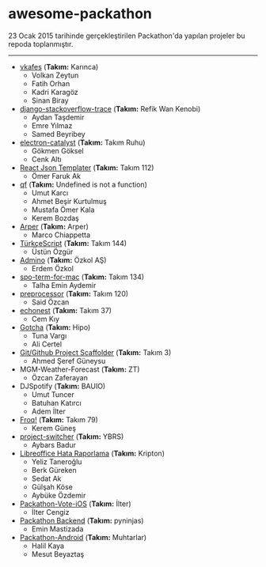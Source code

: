 awesome-packathon
===================

23 Ocak 2015 tarihinde gerçekleştirilen Packathon'da yapılan projeler bu repoda toplanmıştır.

----------

- [vkafes](https://github.com/fatihorhan/vkafes) (**Takım:** Karınca)
	- Volkan Zeytun
	- Fatih Orhan
	- Kadri Karagöz
	- Sinan Biray
- [django-stackoverflow-trace](https://github.com/emre/django-stackoverflow-trace) (**Takım:** Refik Wan Kenobi)
	- Aydan Taşdemir
	- Emre Yılmaz
	- Samed Beyribey
- [electron-catalyst](https://github.com/gokmen/electron-catalyst) (**Takım:** Takım Ruhu)
	- Gökmen Göksel
	- Cenk Altı
- [React Json Templater](https://github.com/omerak/react-json-templater) (**Takım:** Takım 112)
	- Ömer Faruk Ak
- [qf](https://github.com/krmbzds/qf) (**Takım:** Undefined is not a function)
	- Umut Karcı
	- Ahmet Beşir Kurtulmuş
	- Mustafa Ömer Kala
	- Kerem Bozdaş
- [Arper](https://github.com/lambdacomplete/arper) (**Takım:** Arper)
	- Marco Chiappetta
- [TürkçeScript](https://github.com/ustun/turkcescript) (**Takım:** Takım 144)
	- Üstün Özgür
- [Admino](https://github.com/erdemozkol/admino) (**Takım:** Özkol AŞ)
	- Erdem Özkol
- [spo-term-for-mac](https://github.com/cayicenadam/spo-term-for-mac) (**Takım:** Takım 134)
	- Talha Emin Aydemir
- [preprocessor](https://github.com/s/preprocessor) (**Takım:** Takım 120)
	- Said Özcan
- [echonest](https://github.com/cemkiy/echonest) (**Takım:** Takım 37)
	- Cem Kıy
- [Gotcha](https://github.com/hipo/gotcha) (**Takım:** Hipo)
	- Tuna Vargı
	- Ali Certel
- [Git/Github Project Scaffolder](https://github.com/guneysus/packathon2016) (**Takım:** Takım 3)
	- Ahmed Şeref Güneysu
- MGM-Weather-Forecast (**Takım:** ZT)
	- Özcan Zaferayan
- DJSpotify (**Takım:** BAUIO)
	- Umut Tuncer
	- Batuhan Katırcı
	- Adem İlter
- [Froq!](https://github.com/froq/froq) (**Takım:** Takım 79)
	- Kerem Güneş
- [project-switcher](https://github.com/ybrs/project-switcher) (**Takım:** YBRS)
	- Aybars Badur
- [Libreoffice Hata Raporlama](https://github.com/COMU/core/tree/kripton) (**Takım:** Kripton)
	- Yeliz Taneroğlu
	- Berk Güreken
	- Sedat Ak
	- Gülşah Köse
	- Aybüke Özdemir
- [Packathon-Vote-iOS](https://github.com/iltercengiz/Packathon.iOS) (**Takım:** İlter)
	- İlter Cengiz
- [Packathon Backend](https://github.com/pyninjas/packathon-backend) (**Takım:** pyninjas)
	 - Emin Mastizada
- [Packathon-Android](https://github.com/pyninjas/packathon-android) (**Takım:** Muhtarlar)
	- Halil Kaya
	- Mesut Beyaztaş
